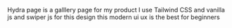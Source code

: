 Hydra page is a galllery page for my product 
I use Tailwind CSS and vanilla js and swiper js for this design
this modern ui ux is the best for beginners
